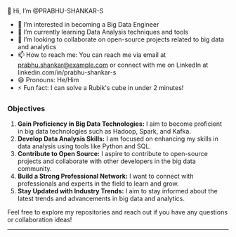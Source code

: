 
👋 Hi, I’m @PRABHU-SHANKAR-S

- 👀 I’m interested in becoming a Big Data Engineer
- 🌱 I’m currently learning Data Analysis techniques and tools
- 💞️ I’m looking to collaborate on open-source projects related to big data and analytics
- 📫 How to reach me: You can reach me via email at prabhu.shankar@example.com or connect with me on LinkedIn at linkedin.com/in/prabhu-shankar-s
- 😄 Pronouns: He/Him
- ⚡ Fun fact: I can solve a Rubik's cube in under 2 minutes!

### Objectives

1. **Gain Proficiency in Big Data Technologies:** I aim to become proficient in big data technologies such as Hadoop, Spark, and Kafka.
2. **Develop Data Analysis Skills:** I am focused on enhancing my skills in data analysis using tools like Python and SQL.
3. **Contribute to Open Source:** I aspire to contribute to open-source projects and collaborate with other developers in the big data community.
4. **Build a Strong Professional Network:** I want to connect with professionals and experts in the field to learn and grow.
5. **Stay Updated with Industry Trends:** I aim to stay informed about the latest trends and advancements in big data and analytics.

Feel free to explore my repositories and reach out if you have any questions or collaboration ideas!

---

<!---
PRABHU-SHANKAR-S/PRABHU-SHANKAR-S is a ✨ special ✨ repository because its `README.md` (this file) appears on your GitHub profile.
You can click the Preview link to take a look at your changes.
--->
